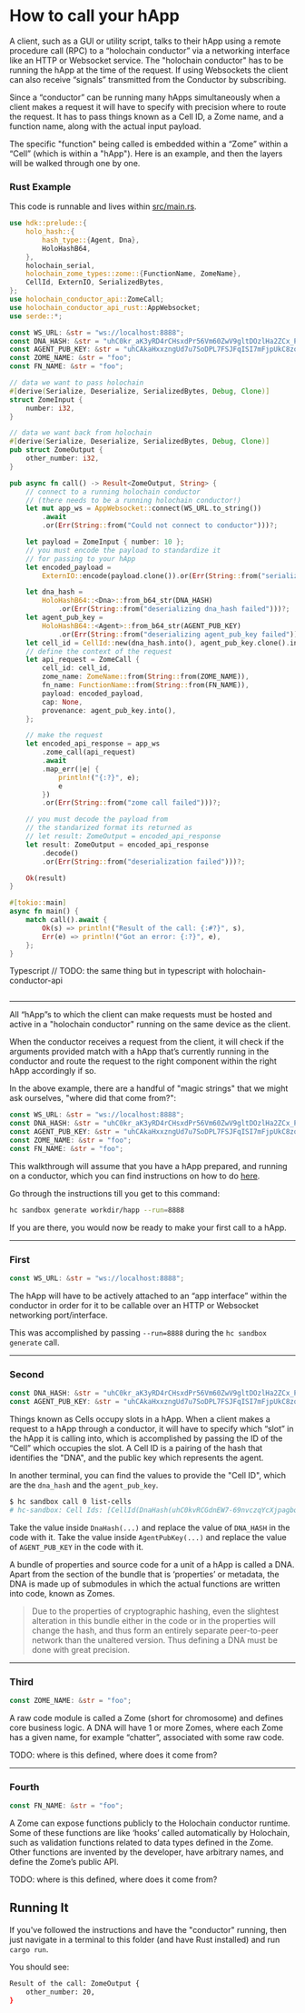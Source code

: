 # How to call your hApp

A client, such as a GUI or utility script, talks to their hApp using a remote procedure call (RPC) to a “holochain conductor” via a networking interface like an HTTP or Websocket service. The "holochain conductor" has to be running the hApp at the time of the request. If using Websockets the client can also receive “signals” transmitted from the Conductor by subscribing. 

Since a “conductor” can be running many hApps simultaneously when a client makes a request it will have to specify with precision where to route the request. It has to pass things known as a Cell ID, a Zome name, and a function name, along with the actual input payload.

The specific "function" being called is embedded within a “Zome” within a “Cell” (which is within a "hApp"). Here is an example, and then the layers will be walked through one by one.

### Rust Example

This code is runnable and lives within [src/main.rs](./src/main.rs).

```rust
use hdk::prelude::{
    holo_hash::{
        hash_type::{Agent, Dna},
        HoloHashB64,
    },
    holochain_serial,
    holochain_zome_types::zome::{FunctionName, ZomeName},
    CellId, ExternIO, SerializedBytes,
};
use holochain_conductor_api::ZomeCall;
use holochain_conductor_api_rust::AppWebsocket;
use serde::*;

const WS_URL: &str = "ws://localhost:8888";
const DNA_HASH: &str = "uhC0kr_aK3yRD4rCHsxdPr56Vm60ZwV9gltDOzlHa2ZCx_PYlUC07";
const AGENT_PUB_KEY: &str = "uhCAkaHxxzngUd7u7SoDPL7FSJFqISI7mFjpUkC8zov8p02nl-pAC";
const ZOME_NAME: &str = "foo";
const FN_NAME: &str = "foo";

// data we want to pass holochain
#[derive(Serialize, Deserialize, SerializedBytes, Debug, Clone)]
struct ZomeInput {
    number: i32,
}

// data we want back from holochain
#[derive(Serialize, Deserialize, SerializedBytes, Debug, Clone)]
pub struct ZomeOutput {
    other_number: i32,
}

pub async fn call() -> Result<ZomeOutput, String> {
    // connect to a running holochain conductor
    // (there needs to be a running holochain conductor!)
    let mut app_ws = AppWebsocket::connect(WS_URL.to_string())
        .await
        .or(Err(String::from("Could not connect to conductor")))?;

    let payload = ZomeInput { number: 10 };
    // you must encode the payload to standardize it
    // for passing to your hApp
    let encoded_payload =
        ExternIO::encode(payload.clone()).or(Err(String::from("serialization of payload failed")))?;

    let dna_hash =
        HoloHashB64::<Dna>::from_b64_str(DNA_HASH)
            .or(Err(String::from("deserializing dna_hash failed")))?;
    let agent_pub_key =
        HoloHashB64::<Agent>::from_b64_str(AGENT_PUB_KEY)
            .or(Err(String::from("deserializing agent_pub_key failed")))?;
    let cell_id = CellId::new(dna_hash.into(), agent_pub_key.clone().into());
    // define the context of the request
    let api_request = ZomeCall {
        cell_id: cell_id,
        zome_name: ZomeName::from(String::from(ZOME_NAME)),
        fn_name: FunctionName::from(String::from(FN_NAME)),
        payload: encoded_payload,
        cap: None,
        provenance: agent_pub_key.into(),
    };

    // make the request
    let encoded_api_response = app_ws
        .zome_call(api_request)
        .await
        .map_err(|e| {
            println!("{:?}", e);
            e
        })
        .or(Err(String::from("zome call failed")))?;

    // you must decode the payload from
    // the standarized format its returned as
    // let result: ZomeOutput = encoded_api_response
    let result: ZomeOutput = encoded_api_response
        .decode()
        .or(Err(String::from("deserialization failed")))?;

    Ok(result)
}

#[tokio::main]
async fn main() {
    match call().await {
        Ok(s) => println!("Result of the call: {:#?}", s),
        Err(e) => println!("Got an error: {:?}", e),
    };
}
```

Typescript 
// TODO: the same thing but in typescript with holochain-conductor-api
```typescript

```

___
All “hApp”s to which the client can make requests must be hosted and active in a "holochain conductor" running on the same device as the client.

When the conductor receives a request from the client, it will check if the arguments provided match with a hApp that’s currently running in the conductor and route the request to the right component within the right hApp accordingly if so.

In the above example, there are a handful of "magic strings" that we might ask ourselves, "where did that come from?":
```rust
const WS_URL: &str = "ws://localhost:8888";
const DNA_HASH: &str = "uhC0kr_aK3yRD4rCHsxdPr56Vm60ZwV9gltDOzlHa2ZCx_PYlUC07";
const AGENT_PUB_KEY: &str = "uhCAkaHxxzngUd7u7SoDPL7FSJFqISI7mFjpUkC8zov8p02nl-pAC";
const ZOME_NAME: &str = "foo";
const FN_NAME: &str = "foo";
```

This walkthrough will assume that you have a hApp prepared, and running on a conductor, which you can find instructions on how to do [here](https://github.com/holochain/happ-build-tutorial).

Go through the instructions till you get to this command:
```bash
hc sandbox generate workdir/happ --run=8888
```

If you are there, you would now be ready to make your first call to a hApp.

___

### First
```rust
const WS_URL: &str = "ws://localhost:8888";
```

The hApp will have to be actively attached to an “app interface” within the conductor in order for it to be callable over an HTTP or Websocket networking port/interface. 

This was accomplished by passing `--run=8888` during the `hc sandbox generate` call.

___

### Second
```rust
const DNA_HASH: &str = "uhC0kr_aK3yRD4rCHsxdPr56Vm60ZwV9gltDOzlHa2ZCx_PYlUC07";
const AGENT_PUB_KEY: &str = "uhCAkaHxxzngUd7u7SoDPL7FSJFqISI7mFjpUkC8zov8p02nl-pAC";
```

Things known as Cells occupy slots in a hApp. When a client makes a request to a hApp through a conductor, it will have to specify which “slot” in the hApp it is calling into, which is accomplished by passing the ID of the “Cell” which occupies the slot. A Cell ID is a pairing of the hash that identifies the "DNA", and the public key which represents the agent.

In another terminal, you can find the values to provide the "Cell ID", which are the `dna_hash` and the `agent_pub_key`.
```bash
$ hc sandbox call 0 list-cells
# hc-sandbox: Cell Ids: [CellId(DnaHash(uhC0kvRCGdnEW7-69nvczqYcXjpagbqilxeDw6mcLyEV9zscrxDPb), AgentPubKey(uhCAkZ-UqvaRMcBbLNuec8qT16YYLglkrluYQ3uDFn_iKVzP34IDa))]
```

Take the value inside `DnaHash(...)` and replace the value of `DNA_HASH` in the code with it. Take the value inside `AgentPubKey(...)` and replace the value of `AGENT_PUB_KEY` in the code with it.

A bundle of properties and source code for a unit of a hApp is called a DNA. Apart from the section of the bundle that is ‘properties’ or metadata, the DNA is made up of submodules in which the actual functions are written into code, known as Zomes. 

> Due to the properties of cryptographic hashing, even the slightest alteration in this bundle either in the code or in the properties will change the hash, and thus form an entirely separate peer-to-peer network than the unaltered version. Thus defining a DNA must be done with great precision.

___

### Third
```rust
const ZOME_NAME: &str = "foo";
```

A raw code module is called a Zome (short for chromosome) and defines core business logic. A DNA will have 1 or more Zomes, where each Zome has a given name, for example “chatter”, associated with some raw code.

TODO: where is this defined, where does it come from?

___

### Fourth
```rust
const FN_NAME: &str = "foo";
```

A Zome can expose functions publicly to the Holochain conductor runtime. Some of these functions are like ‘hooks’ called automatically by Holochain, such as validation functions related to data types defined in the Zome. Other functions are invented by the developer, have arbitrary names, and define the Zome’s public API.

TODO: where is this defined, where does it come from?

## Running It

If you've followed the instructions and have the "conductor" running, then just navigate in a terminal to this folder (and have Rust installed) and run `cargo run`.

You should see:
```bash
Result of the call: ZomeOutput {
    other_number: 20,
}
```